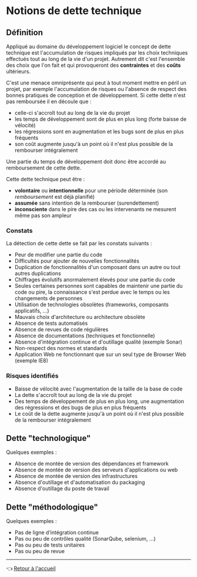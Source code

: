 # Notions de dette technique

## Définition

Appliqué au domaine du développement logiciel le concept de dette technique est l'accumulation de risques impliqués par les choix techniques effectués tout au long de la vie d'un projet.
Autrement dit c'est l'ensemble des choix que l'on fait et qui provoqueront des **contraintes** et des **coûts** ultérieurs.

C'est une menace omniprésente qui peut à tout moment mettre en péril un projet, par exemple l'accumulation de risques ou l'absence de respect des bonnes pratiques de conception et de développement.
Si cette dette n'est pas remboursée il en découle que :

* celle-ci s'accroît tout au long de la vie du projet
* les temps de développement sont de plus en plus long (forte baisse de vélocité)
* les régressions sont en augmentation et les bugs sont de plus en plus fréquents
* son coût augmente jusqu'à un point où il n'est plus possible de la rembourser intégralement

Une partie du temps de développement doit donc être accordé au remboursement de cette dette.

Cette dette technique peut être :

* **volontaire** ou **intentionnelle** pour une période déterminée (son _remboursement_ est déjà planifié)
* **assumée** sans intention de la rembourser (surendettement)
* **inconsciente** dans le pire des cas ou les intervenants ne mesurent même pas son ampleur

### Constats

La détection de cette dette se fait par les constats suivants :

* Peur de modifier une partie du code
* Difficultés pour ajouter de nouvelles fonctionnalités
* Duplication de fonctionnalités d'un composant dans un autre ou tout autres duplications
* Chiffrages évolutifs anormalement élevés pour une partie du code
* Seules certaines personnes sont capables de maintenir une partie du code ou pire, la connaissance s'est perdue avec le temps ou les changements de personnes
* Utilisation de technologies obsolètes (frameworks, composants applicatifs, ...)
* Mauvais choix d'architecture ou architecture obsolète
* Absence de tests automatisés
* Absence de revues de code régulières
* Absence de documentations (techniques et fonctionnelle)
* Absence d'intégration continue et d'outillage qualité (exemple Sonar)
* Non-respect des normes et standards
* Application Web ne fonctionnant que sur un seul type de Browser Web (exemple IE8)

### Risques identifiés

* Baisse de vélocité avec l'augmentation de la taille de la base de code
* La dette s'accroît tout au long de la vie du projet
* Des temps de développement de plus en plus long, une augmentation des régressions et des bugs de plus en plus fréquents
* Le coût de la dette augmente jusqu'à un point où il n'est plus possible de la rembourser intégralement

## Dette "technologique"

Quelques exemples :

* Absence de montée de version des dépendances et framework
* Absence de montée de version des serveurs d'applications ou web
* Absence de montée de version des infrastructures
* Absence d'outillage et d'automatisation du packaging
* Absence d'outillage du poste de travail

## Dette "méthodologique"

Quelques exemples :

* Pas de ligne d’intégration continue
* Pas ou peu de contrôles qualité (SonarQube, selenium, ...)
* Pas ou peu de tests unitaires
* Pas ou peu de revue

---
:point_left: [Retour à l'accueil](README.md)
